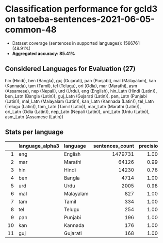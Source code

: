 # Classification performance for gcld3 on tatoeba-sentences-2021-06-05-common-48

- Dataset coverage (sentences in supported languages): 1566761 (48.91%)
- **Aggregated accuracy: 85.41%**

<h2 id="supported-languages">Considered Languages for Evaluation (27)</h2>

hin (Hindi), ben (Bangla), guj (Gujarati), pan (Punjabi), mal (Malayalam), kan (Kannada), tam (Tamil), tel (Telugu), ori (Odia), mar (Marathi), asm (Assamese), nep (Nepali), urd (Urdu), eng (English), hin_Latn (Hindi (Latin)), ben_Latn (Bangla (Latin)), guj_Latn (Gujarati (Latin)), pan_Latn (Punjabi (Latin)), mal_Latn (Malayalam (Latin)), kan_Latn (Kannada (Latin)), tel_Latn (Telugu (Latin)), tam_Latn (Tamil (Latin)), mar_Latn (Marathi (Latin)), ori_Latn (Odia (Latin)), nep_Latn (Nepali (Latin)), urd_Latn (Urdu (Latin)), asm_Latn (Assamese (Latin))

<h2 id="metrics-per-language">Stats per language</h2>

|    | language_alpha3   | language   |   sentences_count |   precision |   recall |    f1 |      tp |   fp |      tn |     fn |
|---:|:------------------|:-----------|------------------:|------------:|---------:|------:|--------:|-----:|--------:|-------:|
|  1 | eng               | English    |           1479731 |       1.000 |    0.851 | 0.919 | 1258584 |   12 |   87018 | 221147 |
|  2 | mar               | Marathi    |             64126 |       0.990 |    0.911 | 0.944 |   58406 |  600 | 1502035 |   5720 |
|  3 | hin               | Hindi      |             14230 |       0.765 |    0.880 | 0.727 |   12526 | 3858 | 1548673 |   1704 |
|  4 | ben               | Bangla     |              4714 |       1.000 |    0.998 | 0.999 |    4704 |    0 | 1562047 |     10 |
|  5 | urd               | Urdu       |              2005 |       0.984 |    0.963 | 0.965 |    1930 |   32 | 1564724 |     75 |
|  6 | mal               | Malayalam  |               827 |       1.000 |    1.000 | 1.000 |     827 |    0 | 1565934 |      0 |
|  7 | tam               | Tamil      |               334 |       1.000 |    1.000 | 1.000 |     334 |    0 | 1566427 |      0 |
|  8 | tel               | Telugu     |               254 |       1.000 |    1.000 | 1.000 |     254 |    0 | 1566507 |      0 |
|  9 | pan               | Punjabi    |               196 |       1.000 |    0.995 | 0.997 |     195 |    0 | 1566565 |      1 |
| 10 | kan               | Kannada    |               176 |       1.000 |    1.000 | 1.000 |     176 |    0 | 1566585 |      0 |
| 11 | guj               | Gujarati   |               168 |       1.000 |    0.982 | 0.991 |     165 |    0 | 1566593 |      3 |